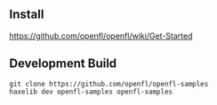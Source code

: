 Install
-------

https://github.com/openfl/openfl/wiki/Get-Started


Development Build
-----------------

    git clone https://github.com/openfl/openfl-samples
    haxelib dev openfl-samples openfl-samples
